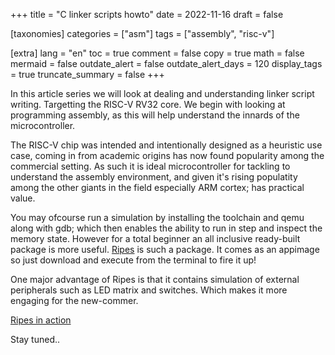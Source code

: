 +++
title = "C linker scripts howto"
date = 2022-11-16
draft = false

[taxonomies]
categories = ["asm"]
tags = ["assembly", "risc-v"]

[extra]
lang = "en"
toc = true
comment = false
copy = true
math = false
mermaid = false
outdate_alert = false
outdate_alert_days = 120
display_tags = true
truncate_summary = false
+++


In this article series we will look at dealing and understanding linker script writing. Targetting the RISC-V RV32 core. We begin with looking at programming assembly, as this will help understand the innards of the microcontroller.

<!-- more -->

The RISC-V chip was intended and intentionally designed as a heuristic use case, coming in from academic origins has now found popularity among the commercial setting. As such it is ideal microcontroller for tackling to understand the assembly environment, and given it's rising populatity among the other giants in the field especially ARM cortex; has practical value.

You may ofcourse run a simulation by installing the toolchain and qemu along with gdb; which then enables the ability to run in step and inspect the memory state. However for a total beginner an all inclusive ready-built package is more useful. [Ripes](https://github.com/mortbopet/Ripes) is such a package. It comes as an appimage so just download and execute from the terminal to fire it up!

One major advantage of Ripes is that it contains simulation of external peripherals such as LED matrix and switches. Which makes it more engaging for the new-commer.

[Ripes in action](/img/ripes_animation.gif)


Stay tuned..
